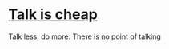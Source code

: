 # [Talk is cheap](https://github.com/HeySkidee/idc/blob/main/fuck%20it.md)

Talk less, do more. There is no point of talking
